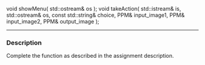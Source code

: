 void showMenu( std::ostream& os );
void takeAction( std::istream& is, std::ostream& os, const std::string& choice, PPM& input_image1, PPM& input_image2, PPM& output_image );

----------------------

### Description

Complete the function as described in the assignment description.
